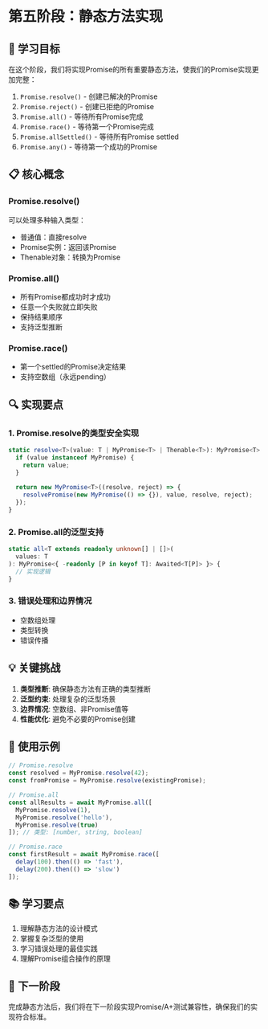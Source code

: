 # 第五阶段：静态方法实现

## 🎯 学习目标

在这个阶段，我们将实现Promise的所有重要静态方法，使我们的Promise实现更加完整：

1. `Promise.resolve()` - 创建已解决的Promise
2. `Promise.reject()` - 创建已拒绝的Promise  
3. `Promise.all()` - 等待所有Promise完成
4. `Promise.race()` - 等待第一个Promise完成
5. `Promise.allSettled()` - 等待所有Promise settled
6. `Promise.any()` - 等待第一个成功的Promise

## 📋 核心概念

### Promise.resolve()

可以处理多种输入类型：
- 普通值：直接resolve
- Promise实例：返回该Promise
- Thenable对象：转换为Promise

### Promise.all()

- 所有Promise都成功时才成功
- 任意一个失败就立即失败
- 保持结果顺序
- 支持泛型推断

### Promise.race()

- 第一个settled的Promise决定结果
- 支持空数组（永远pending）

## 🔍 实现要点

### 1. Promise.resolve的类型安全实现
```typescript
static resolve<T>(value: T | MyPromise<T> | Thenable<T>): MyPromise<T> {
  if (value instanceof MyPromise) {
    return value;
  }
  
  return new MyPromise<T>((resolve, reject) => {
    resolvePromise(new MyPromise(() => {}), value, resolve, reject);
  });
}
```

### 2. Promise.all的泛型支持
```typescript
static all<T extends readonly unknown[] | []>(
  values: T
): MyPromise<{ -readonly [P in keyof T]: Awaited<T[P]> }> {
  // 实现逻辑
}
```

### 3. 错误处理和边界情况
- 空数组处理
- 类型转换
- 错误传播

## 💡 关键挑战

1. **类型推断**: 确保静态方法有正确的类型推断
2. **泛型约束**: 处理复杂的泛型场景
3. **边界情况**: 空数组、非Promise值等
4. **性能优化**: 避免不必要的Promise创建

## 🚀 使用示例

```typescript
// Promise.resolve
const resolved = MyPromise.resolve(42);
const fromPromise = MyPromise.resolve(existingPromise);

// Promise.all
const allResults = await MyPromise.all([
  MyPromise.resolve(1),
  MyPromise.resolve('hello'),
  MyPromise.resolve(true)
]); // 类型: [number, string, boolean]

// Promise.race
const firstResult = await MyPromise.race([
  delay(100).then(() => 'fast'),
  delay(200).then(() => 'slow')
]);
```

## 📚 学习要点

1. 理解静态方法的设计模式
2. 掌握复杂泛型的使用
3. 学习错误处理的最佳实践
4. 理解Promise组合操作的原理

## 🔗 下一阶段

完成静态方法后，我们将在下一阶段实现Promise/A+测试兼容性，确保我们的实现符合标准。
